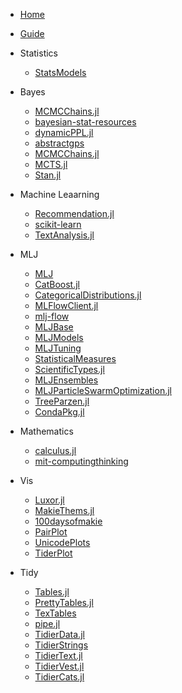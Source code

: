 <!-- docs/_sidebar.md -->

* [Home](/)
* [Guide](guide.md)

* Statistics
  
  * [StatsModels](./content/StatsModels.md)
* Bayes
  * [MCMCChains.jl](./content//Bayes/MCMCChains.jl.md)
  * [bayesian-stat-resources](./content/bayesian-stat-resources.md)
  * [dynamicPPL.jl](./content/dynamicPPL.jl.md)
  * [abstractgps](./content/abstractgps.md)
  * [MCMCChains.jl](./content/MCMCChains.jl.md)
  * [MCTS.jl](./content/MCTS.jl.md)
  * [Stan.jl](./content/Bayes/stan.jl.md)
* Machine Leaarning
  * [Recommendation.jl](./content/Recommendation.jl.md)
  * [scikit-learn](./content/scikit-learn.md)
  * [TextAnalysis.jl](./content/TextAnalysis.jl.md)
* MLJ 
  * [MLJ](./content/mlj.md)
  * [CatBoost.jl](./content/mlj/CatBoost.jl.md)
  * [CategoricalDistributions.jl](./content/mlj/CategoricalDistributions.jl.md)
  * [MLFlowClient.jl](./content/mlj/MLFlowClient.jl.md)
  * [mlj-flow](./content/mlj/mlj-flow.md)
  * [MLJBase](./content/mlj/MLJBase.md)
  * [MLJModels](./content/mlj/MLJModels.md) 
  * [MLJTuning](./content/mlj/MLJTuning.md)
  * [StatisticalMeasures](./content/mlj/StatisticalMeasures.md)
  * [ScientificTypes.jl](./content/mlj/ScientificTypesjl.md)
  * [MLJEnsembles](./content/mlj/MLJEnsembles.jl.md)
  * [MLJParticleSwarmOptimization.jl](./content/mlj/MLJParticleSwarmOptimization.jl.md)
  * [TreeParzen.jl](./content/mlj/TreeParzen.jl.md)
  * [CondaPkg.jl](./content/CondaPkg.jl.md)
* Mathematics
  * [calculus.jl](./content/calculus.jl.md)
  * [mit-computingthinking](./content/mit-computingthinking.md)

* Vis
  * [Luxor.jl](./content/Luxor.jl.md)
  * [MakieThems.jl](./content/MakieThemes.jl.md)
  * [100daysofmakie](./content/100daysOfMakie.md)
  * [PairPlot](./content/PairPlots.jl.md)
  * [UnicodePlots](./content/UnicodePlots.md)
  * [TiderPlot](./content/TiderPlot.md)
* Tidy 
  * [Tables.jl](./content/Tables.jl.md)
  * [PrettyTables.jl](./content/Tables.jl.md)
  * [TexTables](./content/TexTables.md)
  * [pipe.jl](./content/pipe.jl.md)
  * [TidierData.jl](./content/TidierData.jl.md)
  * [TidierStrings](./content/TidierStrings.jl.md)
  * [TidierText.jl](./content/TidierText.jl.md)
  * [TidierVest.jl](./content/TidierVest.jl.md)
  * [TidierCats.jl](./content/TiderCats.jl.md)
  

